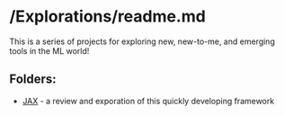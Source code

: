 
# /Explorations/readme.md

This is a series of projects for exploring new, new-to-me, and emerging tools in the ML world!

## Folders:
- [JAX](./JAX/readme.md) - a review and exporation of this quickly developing framework